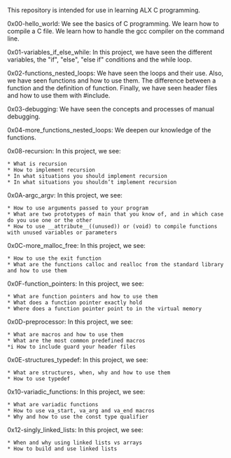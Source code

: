 This repository is intended for use in learning ALX C programming.

0x00-hello_world: We see the basics of C programming. We learn how to compile a C file. We learn how to handle the gcc compiler on the command line.

0x01-variables_if_else_while: In this project, we have seen the different variables, the "if", "else", "else if" conditions and the while loop.

0x02-functions_nested_loops: We have seen the loops and their use. Also, we have seen functions and how to use them. The difference between a function and the definition of function. Finally, we have seen header files and how to use them with #include.

0x03-debugging: We have seen the concepts and processes of manual debugging.

0x04-more_functions_nested_loops: We deepen our knowledge of the functions.

0x08-recursion: In this project, we see:

	* What is recursion
	* How to implement recursion
	* In what situations you should implement recursion
	* In what situations you shouldn’t implement recursion

0x0A-argc_argv: In this project, we see:

	* How to use arguments passed to your program
	* What are two prototypes of main that you know of, and in which case do you use one or the other
	* How to use __attribute__((unused)) or (void) to compile functions with unused variables or parameters

0x0C-more_malloc_free: In this project, we see:

	* How to use the exit function
	* What are the functions calloc and realloc from the standard library and how to use them

0x0F-function_pointers: In this project, we see:

	* What are function pointers and how to use them
	* What does a function pointer exactly hold
	* Where does a function pointer point to in the virtual memory

0x0D-preprocessor: In this project, we see:

	* What are macros and how to use them
	* What are the most common predefined macros
	*i How to include guard your header files

0x0E-structures_typedef: In this project, we see:

	* What are structures, when, why and how to use them
	* How to use typedef

0x10-variadic_functions: In this project, we see:

	* What are variadic functions
	* How to use va_start, va_arg and va_end macros
	* Why and how to use the const type qualifier

0x12-singly_linked_lists: In this project, we see:

	* When and why using linked lists vs arrays
	* How to build and use linked lists
